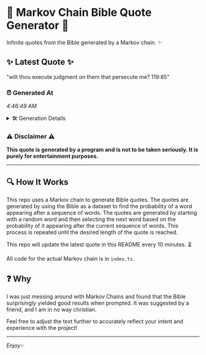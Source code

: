 # 📖 Markov Chain Bible Quote Generator 📖

Infinite quotes from the Bible generated by a Markov chain. ✨

## ✨ Latest Quote ✨
"wilt thou execute judgment on them that persecute me? 119:85"

### ⏰ Generated At
*4:46:49 AM*

<details>
    <summary>🛠️ Generation Details</summary>
    <p>
        <strong>🌱 Seed:</strong> wilt<br>
        <strong>🔄 Iterations:</strong> 9<br>
        <strong>📜 Context History:</strong><br>[ wilt ]: thou<br>[ wilt, thou ]: execute<br>[ wilt, thou, execute ]: judgment<br>[ wilt, thou, execute, judgment ]: on<br>[ wilt, thou, execute, judgment, on ]: them<br>[ wilt, thou, execute, judgment, on, them ]: that<br>[ thou, execute, judgment, on, them, that ]: persecute<br>[ execute, judgment, on, them, that, persecute ]: me?<br>[ judgment, on, them, that, persecute, me? ]: 119:85<br>
    </p>
</details>

### ⚠️ Disclaimer ⚠️
**This quote is generated by a program and is not to be taken seriously. It is purely for entertainment purposes.**

---

## 🔍 How It Works

This repo uses a Markov chain to generate Bible quotes. The quotes are generated by using the Bible as a dataset to find the probability of a word appearing after a sequence of words. The quotes are generated by starting with a random word and then selecting the next word based on the probability of it appearing after the current sequence of words. This process is repeated until the desired length of the quote is reached.

This repo will update the latest quote in this README every 10 minutes. ⏳

All code for the actual Markov chain is in `index.ts`.

## ❓ Why

I was just messing around with Markov Chains and found that the Bible surprisingly yielded good results when prompted. 
It was suggested by a friend, and I am in no way christian.

Feel free to adjust the text further to accurately reflect your intent and experience with the project!

---

*Enjoy*✨
